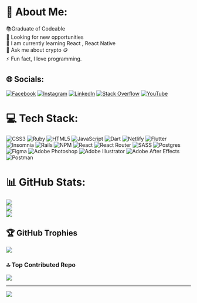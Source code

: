 # 💫 About Me:
📚Graduate of Codeable<br>🤝 Looking for new opportunities<br>🌱 I am currently learning React , React Native<br>💬 Ask me about crypto 🪙<br>⚡ Fun fact, I love programming.


## 🌐 Socials:
[![Facebook](https://img.shields.io/badge/Facebook-%231877F2.svg?logo=Facebook&logoColor=white)](https://facebook.com/davidarvl) [![Instagram](https://img.shields.io/badge/Instagram-%23E4405F.svg?logo=Instagram&logoColor=white)](https://instagram.com/pedroariasv) [![LinkedIn](https://img.shields.io/badge/LinkedIn-%230077B5.svg?logo=linkedin&logoColor=white)](https://linkedin.com/in/pedroarvl) [![Stack Overflow](https://img.shields.io/badge/-Stackoverflow-FE7A16?logo=stack-overflow&logoColor=white)](https://stackoverflow.com/users/19577563) [![YouTube](https://img.shields.io/badge/YouTube-%23FF0000.svg?logo=YouTube&logoColor=white)](https://youtube.com/@davidarvl) 

# 💻 Tech Stack:
![CSS3](https://img.shields.io/badge/css3-%231572B6.svg?style=for-the-badge&logo=css3&logoColor=white) ![Ruby](https://img.shields.io/badge/ruby-%23CC342D.svg?style=for-the-badge&logo=ruby&logoColor=white) ![HTML5](https://img.shields.io/badge/html5-%23E34F26.svg?style=for-the-badge&logo=html5&logoColor=white) ![JavaScript](https://img.shields.io/badge/javascript-%23323330.svg?style=for-the-badge&logo=javascript&logoColor=%23F7DF1E) ![Dart](https://img.shields.io/badge/dart-%230175C2.svg?style=for-the-badge&logo=dart&logoColor=white) ![Netlify](https://img.shields.io/badge/netlify-%23000000.svg?style=for-the-badge&logo=netlify&logoColor=#00C7B7) ![Flutter](https://img.shields.io/badge/Flutter-%2302569B.svg?style=for-the-badge&logo=Flutter&logoColor=white) ![Insomnia](https://img.shields.io/badge/Insomnia-black?style=for-the-badge&logo=insomnia&logoColor=5849BE) ![Rails](https://img.shields.io/badge/rails-%23CC0000.svg?style=for-the-badge&logo=ruby-on-rails&logoColor=white) ![NPM](https://img.shields.io/badge/NPM-%23000000.svg?style=for-the-badge&logo=npm&logoColor=white) ![React](https://img.shields.io/badge/react-%2320232a.svg?style=for-the-badge&logo=react&logoColor=%2361DAFB) ![React Router](https://img.shields.io/badge/React_Router-CA4245?style=for-the-badge&logo=react-router&logoColor=white) ![SASS](https://img.shields.io/badge/SASS-hotpink.svg?style=for-the-badge&logo=SASS&logoColor=white) ![Postgres](https://img.shields.io/badge/postgres-%23316192.svg?style=for-the-badge&logo=postgresql&logoColor=white) 	![Figma](https://img.shields.io/badge/figma-%23F24E1E.svg?style=for-the-badge&logo=figma&logoColor=white) ![Adobe Photoshop](https://img.shields.io/badge/adobephotoshop-%2331A8FF.svg?style=for-the-badge&logo=adobephotoshop&logoColor=white) ![Adobe Illustrator](https://img.shields.io/badge/adobeillustrator-%23FF9A00.svg?style=for-the-badge&logo=adobeillustrator&logoColor=white) ![Adobe After Effects](https://img.shields.io/badge/Adobe%20After%20Effects-9999FF.svg?style=for-the-badge&logo=Adobe%20After%20Effects&logoColor=white) ![Postman](https://img.shields.io/badge/Postman-FF6C37?style=for-the-badge&logo=postman&logoColor=white)
# 📊 GitHub Stats:
![](https://github-readme-stats.vercel.app/api?username=pdroariasvilela&theme=dark&hide_border=false&include_all_commits=false&count_private=false)<br/>
![](https://github-readme-streak-stats.herokuapp.com/?user=pdroariasvilela&theme=dark&hide_border=false)<br/>
![](https://github-readme-stats.vercel.app/api/top-langs/?username=pdroariasvilela&theme=dark&hide_border=false&include_all_commits=false&count_private=false&layout=compact)

## 🏆 GitHub Trophies
![](https://github-profile-trophy.vercel.app/?username=pdroariasvilela&theme=radical&no-frame=false&no-bg=false&margin-w=4)

### 🔝 Top Contributed Repo
![](https://github-contributor-stats.vercel.app/api?username=pdroariasvilela&limit=5&theme=tokyonight&combine_all_yearly_contributions=true)

---
[![](https://visitcount.itsvg.in/api?id=pdroariasvilela&icon=0&color=4)](https://visitcount.itsvg.in)

<!-- Proudly created with GPRM ( https://gprm.itsvg.in ) -->
